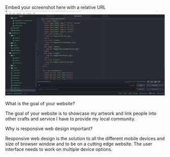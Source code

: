 Embed your screenshot here with a relative URL
![Screenshot](./images/assignment-13-screenshot.png)

What is the goal of your website?

The goal of your website is to showcase my artwork and link people into other
crafts and service I have to provide my local community.  

Why is responsive web design important?

Responsive web design is the solution to all the different mobile devices
and size of browser window and to be on a cutting edge website.  The user
interface needs to work on multiple device options.  

